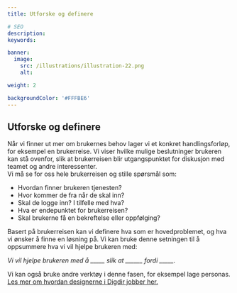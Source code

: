 ```yaml
---
title: Utforske og definere

# SEO
description:
keywords:

banner:
  image:
    src: /illustrations/illustration-22.png
    alt:

weight: 2

backgroundColor: '#FFFBE6'
---
```


## Utforske og definere
Når vi finner ut mer om brukernes behov lager vi et konkret handlingsforløp, for eksempel en brukerreise. 
Vi viser hvilke mulige beslutninger brukeren kan stå ovenfor, slik at brukerreisen blir utgangspunktet for diskusjon med teamet og andre interessenter. <br>
Vi må se for oss hele brukerreisen og stille spørsmål som:  

- Hvordan finner brukeren tjenesten?
- Hvor kommer de fra når de skal inn?
- Skal de logge inn? I tilfelle med hva?
- Hva er endepunktet for brukerreisen?
- Skal brukerne få en bekreftelse eller oppfølging?  

Basert på brukerreisen kan vi definere hva som er hovedproblemet, og hva vi ønsker å finne en løsning på. Vi kan bruke denne setningen til å oppsummere hva vi vil hjelpe brukeren med: <br> 

*Vi vil hjelpe brukeren med å _____ slik at ______ fordi _____.* <br>

Vi kan også bruke andre verktøy i denne fasen, for eksempel lage personas.
[Les mer om hvordan designerne i Digdir jobber her.](https://www.designsystemet.no/grunnleggende/introduksjon/designprinsipper)
